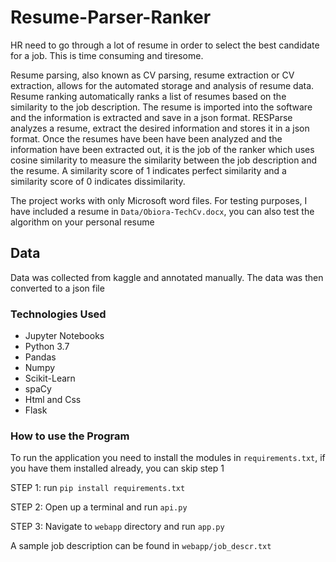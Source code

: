 # Resume-Parser-Ranker

HR need to go through a lot of resume in order to select the best candidate for a job. This is time consuming and tiresome.

Resume parsing, also known as CV parsing, resume extraction or CV
extraction, allows for the automated storage and analysis of resume data.
Resume ranking automatically ranks a list of resumes based on the similarity
to the job description. The resume is imported into the software and the
information is extracted and save in a json format. RESParse analyzes a
resume, extract the desired information and stores it in a json format. Once
the resumes have been have been analyzed and the information have been
extracted out, it is the job of the ranker which uses cosine similarity to
measure the similarity between the job description and the resume. A
similarity score of 1 indicates perfect similarity and a similarity score of
0 indicates dissimilarity.

The project works with only Microsoft word files. For testing purposes, I have included a resume in `Data/Obiora-TechCv.docx`, you can also test the algorithm on your personal resume

## Data

Data was collected from kaggle and annotated manually. The data was then
converted to a json file

### Technologies Used

- Jupyter Notebooks
- Python 3.7
- Pandas
- Numpy
- Scikit-Learn
- spaCy
- Html and Css
- Flask

### How to use the Program

To run the application you need to install the modules in `requirements.txt`, if you have them installed already, you can skip step 1

STEP 1: run `pip install requirements.txt`

STEP 2: Open up a terminal and run `api.py`

STEP 3: Navigate to `webapp` directory and run `app.py`

A sample job description can be found in `webapp/job_descr.txt`
